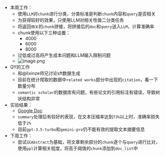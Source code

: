 - 本周工作：
	- 使用`LLM`对`chunk`进行分类，分类标准是判断`chunk`内容和`query`是否相关
	- 为获得较好的效果，只使用LLM对相关性做二分类任务
	- 将返回`相关`的`chunk`拼接，将拼接后的`doc`和`query`送入`LLM`，计算准确率
	- chunk使用以下三种设置：
		- 4000
		- 6000
		- 8000
	- 过低或过高将产生成本问题和LLM输入限制问题
	- ![image.png](https://cdn.jsdelivr.net/gh/xhd0728/oss-github-picgo-repository@main/picgo/202404131318246.png)
- QY的工作
	- 和@lixinze师兄讨论sft数据生成
	- 目前在统计爬取的数据中`related works`部分中出现的`citation`，看一下数量分布
	- `semantic scholar`的数据库有问题，有些论文的引用标注有错误，导致树状结构异常
- 实验结果：
	- [Google Doc](https://docs.google.com/spreadsheets/d/1UdHcoh4dU7Oa7syR5WN13vz4IhYmerFhZdTEZ-kAEvY/edit?usp=sharing)
	- `summary`处理后有较好的表现，在文本压缩率达到`73%`以上时，准确率损失低于`2%`
	- 目前`gpt-3.5-turbo`和`gemini-pro`仍不能有效的提取文本摘要信息
- 下周工作：
	- 尝试以`Abstract`为基础，将文章剩余部分的`chunk`逐个与`query`进行比对，使用`ppl`计算相关程度，将高于阈值的`chunk`添加到`doc_list`中